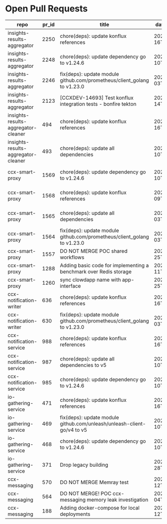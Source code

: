 # Open Pull Requests
repo | pr_id | title | date_created | url | author | ci_status
---|---|---|---|---|---|---
insights-results-aggregator | 2250 | chore(deps): update konflux references | 2025-08-16T08:33:28Z | https://github.com/RedHatInsights/insights-results-aggregator/pull/2250 | app/red-hat-konflux | failed
insights-results-aggregator | 2248 | chore(deps): update dependency go to v1.24.6 | 2025-08-10T08:36:08Z | https://github.com/RedHatInsights/insights-results-aggregator/pull/2248 | app/red-hat-konflux | failed
insights-results-aggregator | 2246 | fix(deps): update module github.com/prometheus/client_golang to v1.23.0 | 2025-08-03T08:37:10Z | https://github.com/RedHatInsights/insights-results-aggregator/pull/2246 | app/red-hat-konflux | failed
insights-results-aggregator | 2123 | [CCXDEV-14693] Test konflux integration tests - bonfire tekton | 2025-03-14T10:36:51Z | https://github.com/RedHatInsights/insights-results-aggregator/pull/2123 | matysek | failed
insights-results-aggregator-cleaner | 494 | chore(deps): update konflux references | 2025-08-16T08:33:29Z | https://github.com/RedHatInsights/insights-results-aggregator-cleaner/pull/494 | app/red-hat-konflux | failed
insights-results-aggregator-cleaner | 493 | chore(deps): update all dependencies | 2025-08-10T08:27:20Z | https://github.com/RedHatInsights/insights-results-aggregator-cleaner/pull/493 | app/red-hat-konflux | failed
ccx-smart-proxy | 1569 | chore(deps): update dependency go to v1.24.6 | 2025-08-10T08:33:19Z | https://github.com/RedHatInsights/insights-results-smart-proxy/pull/1569 | app/red-hat-konflux | failed
ccx-smart-proxy | 1568 | chore(deps): update konflux references | 2025-08-09T12:18:35Z | https://github.com/RedHatInsights/insights-results-smart-proxy/pull/1568 | app/red-hat-konflux | failed
ccx-smart-proxy | 1565 | chore(deps): update all dependencies | 2025-08-03T10:59:00Z | https://github.com/RedHatInsights/insights-results-smart-proxy/pull/1565 | app/red-hat-konflux | failed
ccx-smart-proxy | 1564 | fix(deps): update module github.com/prometheus/client_golang to v1.23.0 | 2025-08-03T06:52:40Z | https://github.com/RedHatInsights/insights-results-smart-proxy/pull/1564 | app/red-hat-konflux | failed
ccx-smart-proxy | 1557 | DO NOT MERGE POC shared workflows | 2025-07-25T10:22:18Z | https://github.com/RedHatInsights/insights-results-smart-proxy/pull/1557 | Jakub007d | failed
ccx-smart-proxy | 1288 | Adding basic code for implementing a benchmark over Redis storage | 2024-07-11T11:22:59Z | https://github.com/RedHatInsights/insights-results-smart-proxy/pull/1288 | joselsegura | failed
ccx-smart-proxy | 1260 | sync clowdapp name with app-interface | 2024-04-25T13:10:25Z | https://github.com/RedHatInsights/insights-results-smart-proxy/pull/1260 | matysek | ok
ccx-notification-writer | 636 | chore(deps): update konflux references | 2025-08-16T08:33:14Z | https://github.com/RedHatInsights/ccx-notification-writer/pull/636 | app/red-hat-konflux | failed
ccx-notification-writer | 630 | fix(deps): update module github.com/prometheus/client_golang to v1.23.0 | 2025-08-03T09:09:22Z | https://github.com/RedHatInsights/ccx-notification-writer/pull/630 | app/red-hat-konflux | ok
ccx-notification-service | 988 | chore(deps): update konflux references | 2025-08-16T08:33:31Z | https://github.com/RedHatInsights/ccx-notification-service/pull/988 | app/red-hat-konflux | failed
ccx-notification-service | 987 | chore(deps): update all dependencies to v5 | 2025-08-10T12:19:23Z | https://github.com/RedHatInsights/ccx-notification-service/pull/987 | app/red-hat-konflux | failed
ccx-notification-service | 985 | chore(deps): update dependency go to v1.24.6 | 2025-08-10T08:21:17Z | https://github.com/RedHatInsights/ccx-notification-service/pull/985 | app/red-hat-konflux | failed
io-gathering-service | 471 | chore(deps): update konflux references | 2025-08-16T08:33:15Z | https://github.com/RedHatInsights/insights-operator-gathering-conditions-service/pull/471 | app/red-hat-konflux | failed
io-gathering-service | 469 | fix(deps): update module github.com/unleash/unleash-client-go/v4 to v5 | 2025-08-10T12:09:34Z | https://github.com/RedHatInsights/insights-operator-gathering-conditions-service/pull/469 | app/red-hat-konflux | failed
io-gathering-service | 468 | chore(deps): update dependency go to v1.24.6 | 2025-08-10T08:13:10Z | https://github.com/RedHatInsights/insights-operator-gathering-conditions-service/pull/468 | app/red-hat-konflux | failed
io-gathering-service | 371 | Drop legacy building | 2025-03-28T12:35:04Z | https://github.com/RedHatInsights/insights-operator-gathering-conditions-service/pull/371 | ikerreyes | failed
ccx-messaging | 570 | DO NOT MERGE Memray test | 2025-08-12T13:31:24Z | https://github.com/RedHatInsights/insights-ccx-messaging/pull/570 | Jakub007d | failed
ccx-messaging | 564 | DO NOT MERGE! POC ccx-messaging memory leak investigation | 2025-08-04T07:55:03Z | https://github.com/RedHatInsights/insights-ccx-messaging/pull/564 | Jakub007d | failed
ccx-messaging | 188 | Adding docker-compose for local deployments | 2024-04-12T07:36:51Z | https://github.com/RedHatInsights/insights-ccx-messaging/pull/188 | joselsegura | ok


